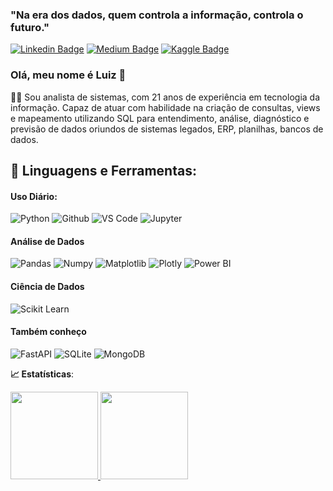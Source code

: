 
### "Na era dos dados, quem controla a informação, controla o futuro."
[![Linkedin Badge](https://img.shields.io/badge/-LinkedIn-blue?style=flat-square&logo=Linkedin&logoColor=white&link=https://www.linkedin.com/in/luizqueirozsouza//)](https://www.linkedin.com/in/luizqueirozsouza/)
[![Medium Badge](https://img.shields.io/badge/-Medium-black?style=flat-square&logo=Medium&logoColor=white&link=https://medium.com/@luizqueirozsouza)](https://medium.com/@luizqueirozsouza)
[![Kaggle Badge](https://img.shields.io/badge/-kaggle-blue?style=flat-square&logo=kaggle&logoColor=white&link=https://www.kaggle.com/luizqueirozsouza)](https://www.kaggle.com/luizqueirozsouza)

### Olá, meu nome é Luiz 👋

👨‍💼 Sou analista de sistemas, com 21 anos de experiência em tecnologia da informação. Capaz de atuar com
habilidade na criação de consultas, views e mapeamento utilizando SQL para entendimento, análise, diagnóstico e previsão de dados oriundos de sistemas legados, ERP, planilhas, bancos de dados.

## 🚀 **Linguagens e Ferramentas:**
#### Uso Diário:
 ![Python](https://img.shields.io/badge/-Python-black?style=flat-square&logo=Python)
 ![Github](https://img.shields.io/badge/-Github-black?style=flat-square&logo=Github)
 ![VS Code](https://img.shields.io/badge/-VS%20Code-black?style=flat-square&logo=visual-studio-code)
 ![Jupyter](https://img.shields.io/badge/-Jupyter-black?style=flat-square&logo=Jupyter)
  
#### Análise de Dados
 ![Pandas](https://img.shields.io/badge/-Pandas-black?style=flat-square&logo=Pandas)
 ![Numpy](https://img.shields.io/badge/-Numpy-black?style=flat-square&logo=Numpy)
 ![Matplotlib](https://img.shields.io/badge/Matplotlib-%23ffffff.svg?style=for-the-badge&logo=Matplotlib&logoColor=black)
 ![Plotly](https://img.shields.io/badge/-Plotly-black?style=flat-square&logo=Plotly)
 ![Power BI](https://img.shields.io/badge/-Power%20BI-black?style=plastic&logo=Power-BI)

#### Ciência de Dados
 ![Scikit Learn](https://img.shields.io/badge/-Scikit%20Learn-black?style=flat-square&logo=scikit-learn)
 
####  Também conheço
![FastAPI](https://img.shields.io/badge/FastAPI-005571?style=for-the-badge&logo=fastapi)
![SQLite](https://img.shields.io/badge/sqlite-%2307405e.svg?style=for-the-badge&logo=sqlite&logoColor=white)
![MongoDB](https://img.shields.io/badge/-MongoDB-black?style=plastic&logo=Mongodb)

<b> :chart_with_upwards_trend: Estatísticas</b>:

<a href="https://github.com/luizqueirozsouza">
  <img height="140em" src="https://github-readme-stats.vercel.app/api?username=luizqueirozsouza&show_icons=true&theme=dark&include_commits=true"/>
</a>

<a href="https://github.com/karinnecristina">
  <img height="140em" src="https://github-readme-stats.vercel.app/api/top-langs/?username=luizqueirozsouza&layout=compact&langs_count=8&theme=dark"/>
</a>
